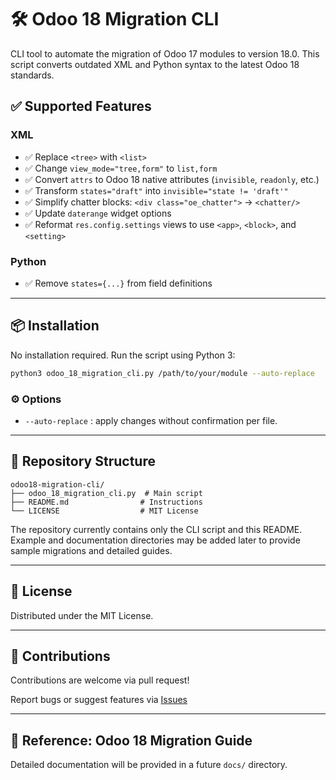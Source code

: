 # 🛠️ Odoo 18 Migration CLI

CLI tool to automate the migration of Odoo 17 modules to version 18.0. This script converts outdated XML and Python syntax to the latest Odoo 18 standards.

## ✅ Supported Features

### XML

- ✅ Replace `<tree>` with `<list>`
- ✅ Change `view_mode="tree,form"` to `list,form`
- ✅ Convert `attrs` to Odoo 18 native attributes (`invisible`, `readonly`, etc.)
- ✅ Transform `states="draft"` into `invisible="state != 'draft'"`
- ✅ Simplify chatter blocks: `<div class="oe_chatter">` → `<chatter/>`
- ✅ Update `daterange` widget options
- ✅ Reformat `res.config.settings` views to use `<app>`, `<block>`, and `<setting>`

### Python

- ✅ Remove `states={...}` from field definitions

---

## 📦 Installation

No installation required. Run the script using Python 3:

```bash
python3 odoo_18_migration_cli.py /path/to/your/module --auto-replace
```

### ⚙️ Options

- `--auto-replace` : apply changes without confirmation per file.

---

## 📁 Repository Structure

```
odoo18-migration-cli/
├── odoo_18_migration_cli.py  # Main script
├── README.md                # Instructions
└── LICENSE                  # MIT License
```

The repository currently contains only the CLI script and this README. Example
and documentation directories may be added later to provide sample migrations
and detailed guides.

---

## 📄 License

Distributed under the MIT License.

---

## 🙌 Contributions

Contributions are welcome via pull request!

Report bugs or suggest features via [Issues](https://github.com/your-user/odoo18-migration-cli/issues)

---

## 📘 Reference: Odoo 18 Migration Guide

Detailed documentation will be provided in a future `docs/` directory.


